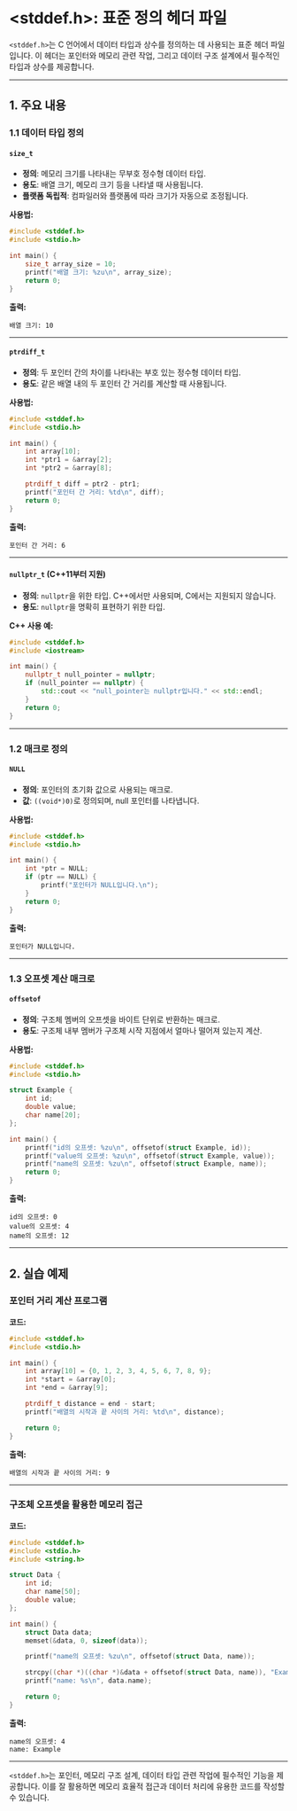 # <stddef.h>: 표준 정의 헤더 파일

`<stddef.h>`는 C 언어에서 데이터 타입과 상수를 정의하는 데 사용되는 표준 헤더 파일입니다. 이 헤더는 포인터와 메모리 관련 작업, 그리고 데이터 구조 설계에서 필수적인 타입과 상수를 제공합니다.

---

## 1. 주요 내용

### 1.1 데이터 타입 정의

#### `size_t`
- **정의**: 메모리 크기를 나타내는 무부호 정수형 데이터 타입.
- **용도**: 배열 크기, 메모리 크기 등을 나타낼 때 사용됩니다.
- **플랫폼 독립적**: 컴파일러와 플랫폼에 따라 크기가 자동으로 조정됩니다.

**사용법:**
```c
#include <stddef.h>
#include <stdio.h>

int main() {
    size_t array_size = 10;
    printf("배열 크기: %zu\n", array_size);
    return 0;
}
```

**출력:**
```
배열 크기: 10
```

---

#### `ptrdiff_t`
- **정의**: 두 포인터 간의 차이를 나타내는 부호 있는 정수형 데이터 타입.
- **용도**: 같은 배열 내의 두 포인터 간 거리를 계산할 때 사용됩니다.

**사용법:**
```c
#include <stddef.h>
#include <stdio.h>

int main() {
    int array[10];
    int *ptr1 = &array[2];
    int *ptr2 = &array[8];

    ptrdiff_t diff = ptr2 - ptr1;
    printf("포인터 간 거리: %td\n", diff);
    return 0;
}
```

**출력:**
```
포인터 간 거리: 6
```

---

#### `nullptr_t` (C++11부터 지원)
- **정의**: `nullptr`을 위한 타입. C++에서만 사용되며, C에서는 지원되지 않습니다.
- **용도**: `nullptr`을 명확히 표현하기 위한 타입.

**C++ 사용 예:**
```cpp
#include <stddef.h>
#include <iostream>

int main() {
    nullptr_t null_pointer = nullptr;
    if (null_pointer == nullptr) {
        std::cout << "null_pointer는 nullptr입니다." << std::endl;
    }
    return 0;
}
```

---

### 1.2 매크로 정의

#### `NULL`
- **정의**: 포인터의 초기화 값으로 사용되는 매크로.
- **값**: `((void*)0)`로 정의되며, null 포인터를 나타냅니다.

**사용법:**
```c
#include <stddef.h>
#include <stdio.h>

int main() {
    int *ptr = NULL;
    if (ptr == NULL) {
        printf("포인터가 NULL입니다.\n");
    }
    return 0;
}
```

**출력:**
```
포인터가 NULL입니다.
```

---

### 1.3 오프셋 계산 매크로

#### `offsetof`
- **정의**: 구조체 멤버의 오프셋을 바이트 단위로 반환하는 매크로.
- **용도**: 구조체 내부 멤버가 구조체 시작 지점에서 얼마나 떨어져 있는지 계산.

**사용법:**
```c
#include <stddef.h>
#include <stdio.h>

struct Example {
    int id;
    double value;
    char name[20];
};

int main() {
    printf("id의 오프셋: %zu\n", offsetof(struct Example, id));
    printf("value의 오프셋: %zu\n", offsetof(struct Example, value));
    printf("name의 오프셋: %zu\n", offsetof(struct Example, name));
    return 0;
}
```

**출력:**
```
id의 오프셋: 0
value의 오프셋: 4
name의 오프셋: 12
```

---

## 2. 실습 예제

### 포인터 거리 계산 프로그램
**코드:**
```c
#include <stddef.h>
#include <stdio.h>

int main() {
    int array[10] = {0, 1, 2, 3, 4, 5, 6, 7, 8, 9};
    int *start = &array[0];
    int *end = &array[9];

    ptrdiff_t distance = end - start;
    printf("배열의 시작과 끝 사이의 거리: %td\n", distance);

    return 0;
}
```

**출력:**
```
배열의 시작과 끝 사이의 거리: 9
```

---

### 구조체 오프셋을 활용한 메모리 접근
**코드:**
```c
#include <stddef.h>
#include <stdio.h>
#include <string.h>

struct Data {
    int id;
    char name[50];
    double value;
};

int main() {
    struct Data data;
    memset(&data, 0, sizeof(data));

    printf("name의 오프셋: %zu\n", offsetof(struct Data, name));

    strcpy((char *)((char *)&data + offsetof(struct Data, name)), "Example");
    printf("name: %s\n", data.name);

    return 0;
}
```

**출력:**
```
name의 오프셋: 4
name: Example
```

---

`<stddef.h>`는 포인터, 메모리 구조 설계, 데이터 타입 관련 작업에 필수적인 기능을 제공합니다. 이를 잘 활용하면 메모리 효율적 접근과 데이터 처리에 유용한 코드를 작성할 수 있습니다.

